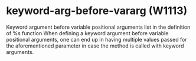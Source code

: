 # keyword-arg-before-vararg (W1113)

Keyword argument before variable positional arguments list in the
definition of %s function When defining a keyword argument before
variable positional arguments, one can end up in having multiple values
passed for the aforementioned parameter in case the method is called
with keyword arguments.
